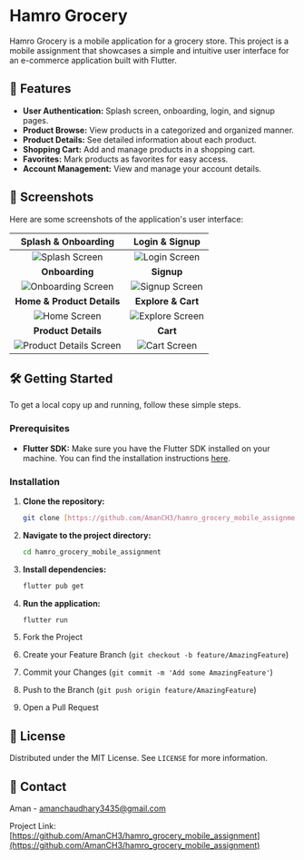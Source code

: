 # Hamro Grocery

Hamro Grocery is a mobile application for a grocery store. This project is a mobile assignment that showcases a simple and intuitive user interface for an e-commerce application built with Flutter.

## 🚀 Features

* **User Authentication:** Splash screen, onboarding, login, and signup pages.
* **Product Browse:** View products in a categorized and organized manner.
* **Product Details:** See detailed information about each product.
* **Shopping Cart:** Add and manage products in a shopping cart.
* **Favorites:** Mark products as favorites for easy access.
* **Account Management:** View and manage your account details.

## 📸 Screenshots

Here are some screenshots of the application's user interface:

| Splash & Onboarding                                                                                                         | Login & Signup                                                                                                            |
| :--------------------------------------------------------------------------------------------------------------------------: | :------------------------------------------------------------------------------------------------------------------------: |
| ![Splash Screen](https://github.com/AmanCH3/hamro_grocery_mobile_assignment/blob/main/screenshot/1.png?raw=true)               | ![Login Screen](https://github.com/AmanCH3/hamro_grocery_mobile_assignment/blob/main/screenshot/2.png?raw=true)               |
| **Onboarding** | **Signup** |
| ![Onboarding Screen](https://github.com/AmanCH3/hamro_grocery_mobile_assignment/blob/main/screenshot/3.png?raw=true)           | ![Signup Screen](https://github.com/AmanCH3/hamro_grocery_mobile_assignment/blob/main/screenshot/4.png?raw=true)             |
| **Home & Product Details** | **Explore & Cart** |
| ![Home Screen](https://github.com/AmanCH3/hamro_grocery_mobile_assignment/blob/main/screenshot/5.png?raw=true)                 | ![Explore Screen](https://github.com/AmanCH3/hamro_grocery_mobile_assignment/blob/main/screenshot/6.png?raw=true)             |
| **Product Details** | **Cart** |
| ![Product Details Screen](https://github.com/AmanCH3/hamro_grocery_mobile_assignment/blob/main/screenshot/7.png?raw=true)     | ![Cart Screen](https://github.com/AmanCH3/hamro_grocery_mobile_assignment/blob/main/screenshot/8.png?raw=true)               |

## 🛠️ Getting Started

To get a local copy up and running, follow these simple steps.

### Prerequisites

* **Flutter SDK:** Make sure you have the Flutter SDK installed on your machine. You can find the installation instructions [here](https://flutter.dev/docs/get-started/install).

### Installation

1.  **Clone the repository:**
    ```sh
    git clone [https://github.com/AmanCH3/hamro_grocery_mobile_assignment.git](https://github.com/AmanCH3/hamro_grocery_mobile_assignment.git)
    ```
2.  **Navigate to the project directory:**
    ```sh
    cd hamro_grocery_mobile_assignment
    ```
3.  **Install dependencies:**
    ```sh
    flutter pub get
    ```
4.  **Run the application:**
    ```sh
    flutter run
    ```

1.  Fork the Project
2.  Create your Feature Branch (`git checkout -b feature/AmazingFeature`)
3.  Commit your Changes (`git commit -m 'Add some AmazingFeature'`)
4.  Push to the Branch (`git push origin feature/AmazingFeature`)
5.  Open a Pull Request

## 📄 License

Distributed under the MIT License. See `LICENSE` for more information.

## 📧 Contact

Aman - amanchaudhary3435@gmail.com

Project Link: [https://github.com/AmanCH3/hamro_grocery_mobile_assignment](https://github.com/AmanCH3/hamro_grocery_mobile_assignment)
